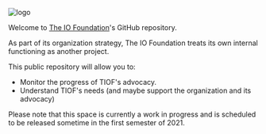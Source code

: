 <a id="top"></a>
![logo](https://user-images.githubusercontent.com/9198668/103223358-02a5ae80-4961-11eb-9a78-c6ebc20d7691.png)




Welcome to [The IO Foundation](https://TIOF.Click/TIOFWeb)'s GitHub repository.

As part of its organization strategy, The IO Foundation treats its own internal functioning as another project.

This public repository will allow you to:
- Monitor the progress of TIOF's advocacy. 
- Understand TIOF's needs (and maybe support the organization and its advocacy)


Please note that this space is currently a work in progress and is scheduled to be released sometime in the first semester of 2021.



